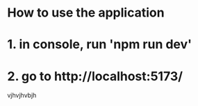 # How to use the application
# 1. in console, run 'npm run dev'
# 2. go to http://localhost:5173/

vjhvjhvbjh